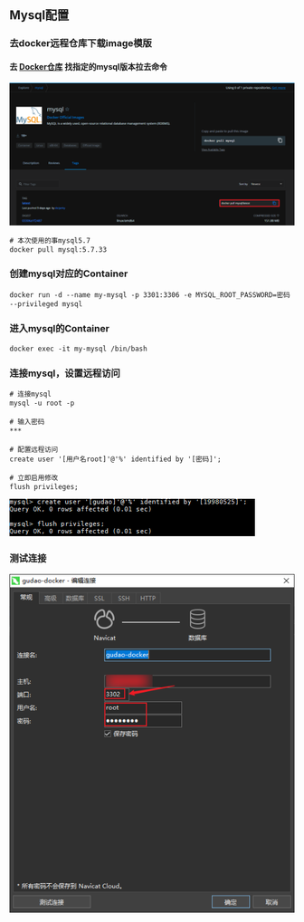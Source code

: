 ## Mysql配置

### 去docker远程仓库下载image模版
#### 去 [Docker仓库](https://hub.docker.com/_/mysql?tab=tags&page=1&ordering=last_updated) 找指定的mysql版本拉去命令
![docker仓库中找到mysql的pull命令](../resource/docker/docker-docker仓库中找到mysql的pull命令.png)
```shell
# 本次使用的事mysql5.7
docker pull mysql:5.7.33
```

### 创建mysql对应的Container
```shell
docker run -d --name my-mysql -p 3301:3306 -e MYSQL_ROOT_PASSWORD=密码 --privileged mysql
```

### 进入mysql的Container
```shell
docker exec -it my-mysql /bin/bash
```

### 连接mysql，设置远程访问
```shell
# 连接mysql
mysql -u root -p

# 输入密码
***

# 配置远程访问
create user '[用户名root]'@'%' identified by '[密码]';

# 立即启用修改
flush privileges;
```
![mysql授权远程](../resource/docker/docker-mysql授权远程.png)

### 测试连接
![mysql远程连接](../resource/docker/docker-mysql远程连接.png)
